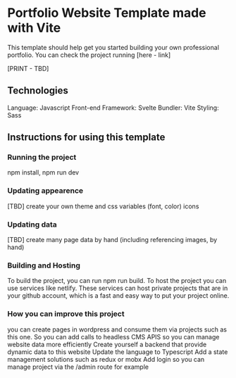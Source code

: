 # Portfolio Website Template made with Vite

This template should help get you started building your own professional portfolio. You can check the project running [here - link]

[PRINT - TBD]

## Technologies

Language: Javascript
Front-end Framework: Svelte
Bundler: Vite
Styling: Sass

## Instructions for using this template

### Running the project

npm install, npm run dev

### Updating appearence

[TBD] create your own theme and css variables (font, color) icons

### Updating data

[TBD] create many page data by hand (including referencing images, by hand)

### Building and Hosting

To build the project, you can run npm run build. To host the project you can use services like netlify. These services can host private projects that are in your github account, which is a fast and easy way to put your project online.

### How you can improve this project

you can create pages in wordpress and consume them via projects such as this one. So you can add calls to headless CMS APIS so you can manage website data more efficiently
Create yourself a backend that provide dynamic data to this website
Update the language to Typescript
Add a state management solutions such as redux or mobx
Add login so you can manage project via the /admin route for example
